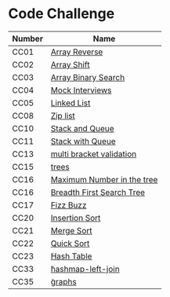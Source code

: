 # Code Challenge

| Number | Name                                                                                                                                                                                               |
| ------ | -------------------------------------------------------------------------------------------------------------------------------------------------------------------------------------------------- |
| CC01   | [Array Reverse](https://amarh-ayman.github.io/401_data-structures-and-algorithms/array_reverse/array_reverse)                                                                                      |
| CC02   | [Array Shift](https://amarh-ayman.github.io/401_data-structures-and-algorithms/array-shift/array_shift)                                                                                            |
| CC03   | [Array Binary Search](https://amarh-ayman.github.io/401_data-structures-and-algorithms/array-binary-search/array_binary_search)                                                                    |
| CC04   | [Mock Interviews](https://docs.google.com/spreadsheets/d/1_rSpQvQch8V333JayCRYhwW2f613ist_aUSOiFegEEg/edit?usp=sharing)                                                                            |
| CC05   | [Linked List](https://amarh-ayman.github.io/401_data-structures-and-algorithms/Data-Structures/linked-list/linked_list)                                                                            |
| CC08   | [Zip list](https://amarh-ayman.github.io/401_data-structures-and-algorithms/Data-Structures/challenges/ll_zip/LL_zip)                                                                              |
| CC10   | [Stack and Queue](https://amarh-ayman.github.io/401_data-structures-and-algorithms/Data-Structures/challenges/stacks_and_queues/stacksAndQueue)                                                    |
| CC11   | [Stack with Queue](https://amarh-ayman.github.io/401_data-structures-and-algorithms/Data-Structures/challenges/queueWithStacks/queue_with_stacks)                                                  |
| CC13   | [multi bracket validation](https://amarh-ayman.github.io/401_data-structures-and-algorithms/Data-Structures/challenges/multi_bracket_validation/multi_bracket_validation.py)                       |
| CC15   | [trees](https://amarh-ayman.github.io/401_data-structures-and-algorithms/Data-Structures/trees/readmeFiles/tree)                                                                                   |
| CC16   | [Maximum Number in the tree](https://amarh-ayman.github.io/401_data-structures-and-algorithms/Data-Structures/trees/readmeFiles/maximumNumber)                                                     |
| CC16   | [Breadth First Search Tree](https://amarh-ayman.github.io/401_data-structures-and-algorithms/Data-Structures/trees/readmeFiles/breadthFirst)                                                       |
| CC17   | [Fizz Buzz](https://amarh-ayman.github.io/401_data-structures-and-algorithms/Data-Structures/trees/readmeFiles/FizzBuzz)                                                                           |
| CC20   | [Insertion Sort](https://amarh-ayman.github.io/401_data-structures-and-algorithms/Data-Structures/Sorting/Data-Structures/Sorting/readme_files/Data-Structures/Sorting/readme_files/insertionSort) |
| CC21   | [Merge Sort](https://amarh-ayman.github.io/401_data-structures-and-algorithms/Data-Structures/Sorting/Data-Structures/Sorting/readme_files/Data-Structures/Sorting/readme_files/mergeSort)         |
| CC22   | [َQuick Sort](https://amarh-ayman.github.io/401_data-structures-and-algorithms/Data-Structures/Sorting/Data-Structures/Sorting/readme_files/Data-Structures/Sorting/readme_files/quickSort)        |
| CC23   | [َHash Table](https://amarh-ayman.github.io/401_data-structures-and-algorithms/Data-Structures/challenges/hashTable/hashtable)                                                                     |
| CC33   | [َhashmap-left-join](https://amarh-ayman.github.io/401_data-structures-and-algorithms/Data-Structures/trees/Code_Challenges/ALgorithm/hashmap_left_join)                                           |
| CC35   | [َgraphs](https://amarh-ayman.github.io/401_data-structures-and-algorithms/Data-Structures/graphs/readmefiles/graphs)                                                                              |
